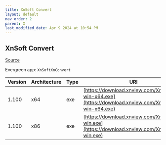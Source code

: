 ```yaml
---
title: XnSoft Convert
layout: default
nav_order: 2
parent: X
last_modified_date: Apr 9 2024 at 10:54 PM
---
```


## XnSoft Convert

[Source](https://www.xnview.com/en/xnconvert/)

Evergreen app: `XnSoftXnConvert`

| Version | Architecture | Type | URI                                                                                                    |
| ------- | ------------ | ---- | ------------------------------------------------------------------------------------------------------ |
| 1.100   | x64          | exe  | [https://download.xnview.com/XnConvert-win-x64.exe](https://download.xnview.com/XnConvert-win-x64.exe) |
| 1.100   | x86          | exe  | [https://download.xnview.com/XnConvert-win.exe](https://download.xnview.com/XnConvert-win.exe)         |
